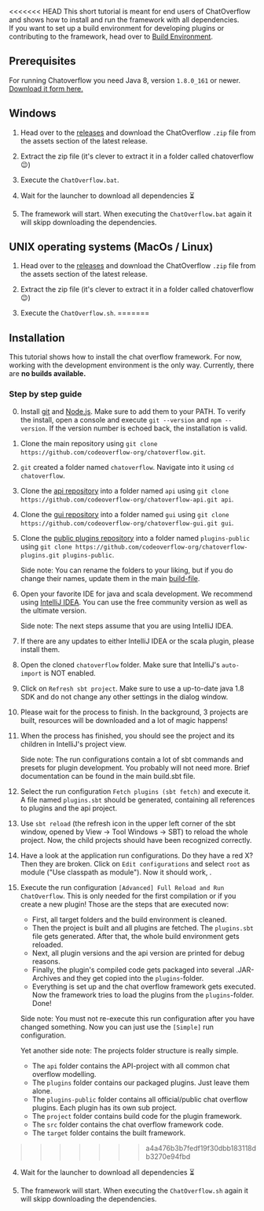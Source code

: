 <<<<<<< HEAD
This short tutorial is meant for end users of ChatOverflow and shows how to install and run the framework with all dependencies.  
If you want to set up a build environment for developing plugins or contributing to the framework,
head over to [Build Environment](development/Setting-up-the-Build-Environment.md).

## Prerequisites

For running Chatoverflow you need Java 8, version `1.8.0_161` or newer.  
[Download it form here.](https://www.java.com/en/download/)

## Windows

1. Head over to the [releases](https://github.com/codeoverflow-org/chatoverflow/releases/latest)
and download the ChatOverflow `.zip` file from the assets section of the latest release.

2. Extract the zip file (it's clever to extract it in  a folder called chatoverflow 😉)

3. Execute the `ChatOverflow.bat`. 

4. Wait for the launcher to download all dependencies ⏳

5. The framework will start. When executing the `ChatOverflow.bat` again it will skipp downloading the dependencies.

## UNIX operating systems (MacOs / Linux)

1. Head over to the [releases](https://github.com/codeoverflow-org/chatoverflow/releases/latest)
and download the ChatOverflow `.zip` file from the assets section of the latest release.

2. Extract the zip file (it's clever to extract it in  a folder called chatoverflow 😉)

3. Execute the `ChatOverflow.sh`. 
=======
## Installation
This tutorial shows how to install the chat overflow framework. For now, working with the development environment is the only way. Currently, there are **no builds available.**

<!-- ### Pro

1. Clone the main repository. Then clone the api into folder `codeoverflow/api`, the gui into folder `codeoverflow/gui` and public plugins repository into `codeoverflow/plugins-public`.
2. Setup the main repository as imported scala project, e.g. using IntelliJ. Make sure to refresh all sbt content and load the custom run configurations.
3. You're done. Happy coding! -->

### Step by step guide

0. Install [git](https://git-scm.com/) and [Node.js](https://nodejs.org/en/download/). Make sure to add them to your PATH. To verify the install, open a console and execute `git --version` and `npm --version`. If the version number is echoed back, the installation is valid.
1. Clone the main repository using `git clone https://github.com/codeoverflow-org/chatoverflow.git`.
2. `git` created a folder named `chatoverflow`. Navigate into it using `cd chatoverflow`.
3. Clone the [api repository](https://github.com/codeoverflow-org/chatoverflow-api) into a folder named `api` using `git clone https://github.com/codeoverflow-org/chatoverflow-api.git api`.
4. Clone the [gui repository](https://github.com/codeoverflow-org/chatoverflow-gui) into a folder named `gui` using `git clone https://github.com/codeoverflow-org/chatoverflow-gui.git gui`.
5. Clone the [public plugins repository](https://github.com/codeoverflow-org/chatoverflow-plugins) into a folder named `plugins-public` using `git clone https://github.com/codeoverflow-org/chatoverflow-plugins.git plugins-public`.

    Side note: You can rename the folders to your liking, but if you do change their names, update them in the main [build-file](https://github.com/codeoverflow-org/chatoverflow/blob/42b9469fe489fe5efeb4aa70f278e3558fccab7d/build.sbt#L64).

6. Open your favorite IDE for java and scala development. We recommend using [IntelliJ IDEA](https://www.jetbrains.com/idea/). You can use the free community version as well as the ultimate version.
     
     Side note: The next steps assume that you are using IntelliJ IDEA.
<!-- 7. Make sure, IntelliJ IDEA and the scala plugin are up to date. Every time I open this software, a new update is available... -->
7. If there are any updates to either IntelliJ IDEA or the scala plugin, please install them.
8. Open the cloned `chatoverflow` folder. Make sure that IntelliJ's `auto-import` is NOT enabled.
9. Click on `Refresh sbt project`. Make sure to use a up-to-date java 1.8 SDK and do not change any other settings in the dialog window.
10. Please wait for the process to finish. In the background, 3 projects are built, resources will be downloaded and a lot of magic happens!
11. When the process has finished, you should see the project and its children in IntelliJ's project view. <!--Get to know them (or wait till I introduce them later).-->

     Side note: The run configurations contain a lot of sbt commands and presets for plugin development. You probably will not need more. Brief documentation can be found in the main build.sbt file.

12. Select the run configuration `Fetch plugins (sbt fetch)` and execute it. A file named `plugins.sbt` should be generated, containing all references to plugins and the api project.
13. Use `sbt reload` (the refresh icon in the upper left corner of the sbt window, opened by View -> Tool Windows -> SBT) to reload the whole project. Now, the child projects should have been recognized correctly.
14. Have a look at the application run configurations. Do they have a red X? Then they are broken. Click on `Edit configurations` and select `root` as module ("Use classpath as module"). Now it should work, .
15. Execute the run configuration `[Advanced] Full Reload and Run ChatOverflow`. This is only needed for the first compilation or if you create a new plugin! Those are the steps that are executed now:

     * First, all target folders and the build environment is cleaned.
     * Then the project is built and all plugins are fetched. The `plugins.sbt` file gets generated. After that, the whole build environment gets reloaded.
     * Next, all plugin versions and the api version are printed for debug reasons.
     * Finally, the plugin's compiled code gets packaged into several .JAR-Archives and they get copied into the `plugins`-folder.
     * Everything is set up and the chat overflow framework gets executed. Now the framework tries to load the plugins from the `plugins`-folder. Done!

     <!-- Side note: You do not have to repeat this step after each simple change. There is also a `[Simple]` run configuration for this. -->
     Side note: You must not re-execute this run configuration after you have changed something. Now you can just use the `[Simple]` run configuration.

     Yet another side note: The projects folder structure is really simple.

     * The `api` folder contains the API-project with all common chat overflow modelling.
     * The `plugins` folder contains our packaged plugins. Just leave them alone.
     * The `plugins-public` folder contains all official/public chat overflow plugins. Each plugin has its own sub project.
     * The `project` folder contains build code for the plugin framework.
     * The `src` folder contains the chat overflow framework code.
     * The `target` folder contains the built framework.
>>>>>>> a4a476b3b7fedf19f30dbb183118db3270e94fbd

4. Wait for the launcher to download all dependencies ⏳

5. The framework will start. When executing the `ChatOverflow.sh` again it will skipp downloading the dependencies.